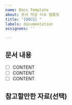 ```yaml
---
name: Docs Template
about: 문서 작성 이슈 템플릿
title: "[DOCS] "
labels: documentation
assignees: ''

---
```


## 문서 내용

- [ ] CONTENT
- [ ] CONTENT
- [ ] CONTENT

## 참고할만한 자료(선택)
